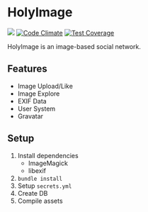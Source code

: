 # HolyImage

[![](https://api.travis-ci.org/dripcoffee/holy-images.svg?branch=master)](https://travis-ci.org/dripcoffee/holy-images)
[![Code Climate](https://codeclimate.com/github/dripcoffee/holy-images/badges/gpa.svg)](https://codeclimate.com/github/dripcoffee/holy-images)
[![Test Coverage](https://codeclimate.com/github/dripcoffee/holy-images/badges/coverage.svg)](https://codeclimate.com/github/dripcoffee/holy-images/coverage)

HolyImage is an image-based social network.

## Features

* Image Upload/Like
* Image Explore
* EXIF Data
* User System
* Gravatar

## Setup

1. Install dependencies
	* ImageMagick
	* libexif
2. `bundle install`
3. Setup `secrets.yml`
4. Create DB
5. Compile assets
